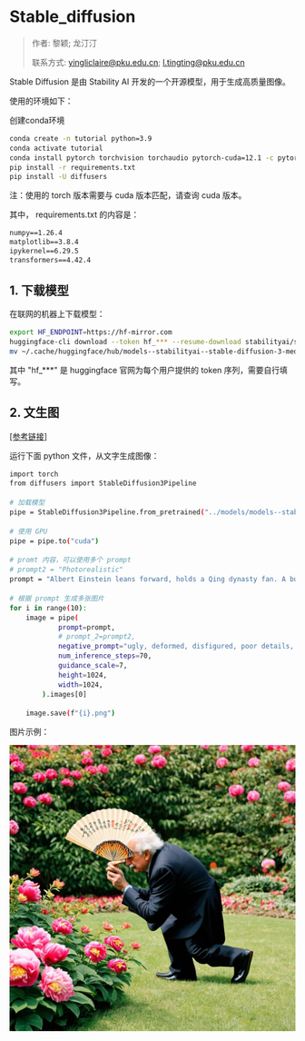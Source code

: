 # Stable_diffusion

> 作者: 黎颖; 龙汀汀
>
> 联系方式: yingliclaire@pku.edu.cn;   l.tingting@pku.edu.cn


Stable Diffusion 是由 Stability AI 开发的一个开源模型，用于生成高质量图像。

使用的环境如下：

创建conda环境

```bash
conda create -n tutorial python=3.9
conda activate tutorial
conda install pytorch torchvision torchaudio pytorch-cuda=12.1 -c pytorch -c nvidia
pip install -r requirements.txt
pip install -U diffusers
```

注：使用的 torch 版本需要与 cuda 版本匹配，请查询 cuda 版本。

其中， requirements.txt 的内容是：
```
numpy==1.26.4
matplotlib==3.8.4
ipykernel==6.29.5
transformers==4.42.4
```

## 1. 下载模型

在联网的机器上下载模型：

```bash
export HF_ENDPOINT=https://hf-mirror.com
huggingface-cli download --token hf_*** --resume-download stabilityai/stable-diffusion-3-medium
mv ~/.cache/huggingface/hub/models--stabilityai--stable-diffusion-3-medium-diffusers models/ # 移动到自定义目录下
```

其中 "hf_***" 是 huggingface 官网为每个用户提供的 token 序列，需要自行填写。

## 2. 文生图

[[参考链接]](https://huggingface.co/stabilityai/stable-diffusion-3-medium-diffusers/tree/main)

运行下面 python 文件，从文字生成图像：

```bash
import torch
from diffusers import StableDiffusion3Pipeline

# 加载模型
pipe = StableDiffusion3Pipeline.from_pretrained("../models/models--stabilityai--stable-diffusion-3-medium-diffusers/snapshots/ea42f8cef0f178587cf766dc8129abd379c90671", torch_dtype=torch.float16)

# 使用 GPU
pipe = pipe.to("cuda")

# promt 内容，可以使用多个 prompt
# prompt2 = "Photorealistic"
prompt = "Albert Einstein leans forward, holds a Qing dynasty fan. A butterfly lands on the blooming peonies in the garden. The fan is positioned above the butterfly. "

# 根据 prompt 生成多张图片
for i in range(10):
    image = pipe(
            prompt=prompt,
            # prompt_2=prompt2,
            negative_prompt="ugly, deformed, disfigured, poor details, bad anatomy",
            num_inference_steps=70,
            guidance_scale=7,
            height=1024,
            width=1024,
        ).images[0]

    image.save(f"{i}.png")
```

图片示例：

![alt text](0.png)

